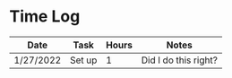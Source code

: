 # Time Log

| Date | Task | Hours | Notes|
|------|------|-------|------|
| 1/27/2022 | Set up | 1 | Did I do this right? |
